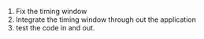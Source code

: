 1. Fix the timing window
2. Integrate the timing window through out the application
3. test the code in and out.
